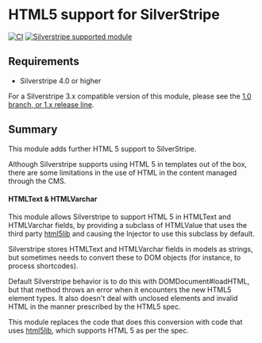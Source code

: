 # HTML5 support for SilverStripe

[![CI](https://github.com/silverstripe/silverstripe-html5/actions/workflows/ci.yml/badge.svg)](https://github.com/silverstripe/silverstripe-html5/actions/workflows/ci.yml)
[![Silverstripe supported module](https://img.shields.io/badge/silverstripe-supported-0071C4.svg)](https://www.silverstripe.org/software/addons/silverstripe-commercially-supported-module-list/)

## Requirements

* Silverstripe 4.0 or higher

For a Silverstripe 3.x compatible version of this module, please see the [1.0 branch, or 1.x release line](https://github.com/silverstripe/silverstripe-html5/tree/1.0#readme).

## Summary

This module adds further HTML 5 support to SilverStripe.

Although Silverstripe supports using HTML 5 in templates out of the box, there are
some limitations in the use of HTML in the content managed through the CMS.

#### HTMLText & HTMLVarchar

This module allows Silverstripe to support HTML 5 in HTMLText and HTMLVarchar fields, by
providing a subclass of HTMLValue that uses the third party [html5lib](https://github.com/html5lib/html5lib-php)
and causing the Injector to use this subclass by default.

Silverstripe stores HTMLText and HTMLVarchar fields in models as strings, but
sometimes needs to convert these to DOM objects (for instance, to process shortcodes).

Default Silverstripe behavior is to do this with DOMDocument#loadHTML, but that method
throws an error when it encounters the new HTML5 element types. It also doesn't deal
with unclosed elements and invalid HTML in the manner prescribed by the HTML5 spec.

This module replaces the code that does this conversion with code that uses [html5lib](https://github.com/html5lib/html5lib-php),
which supports HTML 5 as per the spec.
